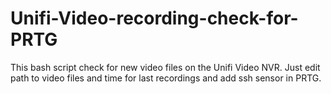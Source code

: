 # Unifi-Video-recording-check-for-PRTG

This bash script check for new video files on the Unifi Video NVR.
Just edit path to video files and time for last recordings and add ssh sensor in PRTG.

